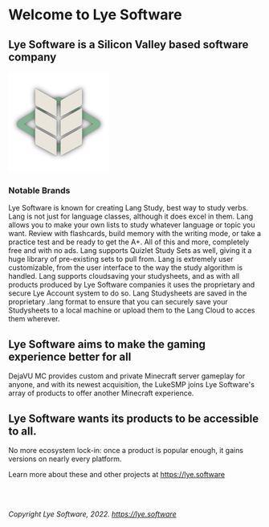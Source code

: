 # Welcome to Lye Software
## Lye Software is a Silicon Valley based software company

<img src="https://github.com/nwvbug/nwvbug-logos/blob/main/lye%20logo/lyelogo.png?raw=true" height="200px" width="auto">


### Notable Brands

Lye Software is known for creating Lang Study, best way to study verbs. Lang is not just for language classes, although it does excel in them. Lang allows you to make your own lists to study whatever language or topic you want. Review with flashcards, build memory with the writing mode, or take a practice test and be ready to get the A+. All of this and more, completely free and with no ads. Lang supports Quizlet Study Sets as well, giving it a huge library of pre-existing sets to pull from. Lang is extremely user customizable, from the user interface to the way the study algorithm is handled. Lang supports cloudsaving your studysheets, and as with all products produced by Lye Software companies it uses the proprietary and secure Lye Account system to do so. Lang Studysheets are saved in the proprietary .lang format to ensure that you can securely save your Studysheets to a local machine or upload them to the Lang Cloud to acces them wherever.


## Lye Software aims to make the gaming experience better for all

DejaVU MC provides custom and private Minecraft server gameplay for anyone, and with its newest acquisition, the LukeSMP joins Lye Software's array of products to offer another Minecraft experience. 


## Lye Software wants its products to be accessible to all.

No more ecosystem lock-in: once a product is popular enough, it gains versions on nearly every platform.

Learn more about these and other projects at https://lye.software



<br>
<br>

*Copyright Lye Software, 2022. https://lye.software*
